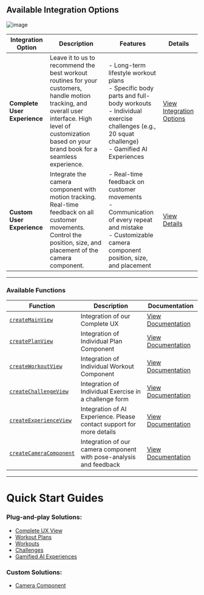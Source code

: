 ## Available Integration Options
![image](https://github.com/user-attachments/assets/bff1ce3a-8124-4251-8699-def8fb46ebe6)

| **Integration Option**         | **Description**                                                                                                 | **Features**                                                                                                                                                                          | **Details**                                                                                                             |
|--------------------------------|-----------------------------------------------------------------------------------------------------------------|---------------------------------------------------------------------------------------------------------------------------------------------------------------------------------------|-------------------------------------------------------------------------------------------------------------------------|
| **Complete User Experience**   | Leave it to us to recommend the best workout routines for your customers, handle motion tracking, and overall user interface. High level of customization based on your brand book for a seamless experience. | - Long-term lifestyle workout plans <br> - Specific body parts and full-body workouts <br> - Individual exercise challenges (e.g., 20 squat challenge) <br> - Gamified AI Experiences | [View Integration Options](https://www.figma.com/proto/XYEoV023iSFdhpw3w65zR1/Complete?page-id=0%3A1&node-id=0-1&viewport=793%2C330%2C0.1&t=d7VfZzKpLBsJAcP9-1&scaling=contain) |
| **Custom User Experience**     | Integrate the camera component with motion tracking. Real-time feedback on all customer movements. Control the position, size, and placement of the camera component. | - Real-time feedback on customer movements <br> - Communication of every repeat and mistake <br> - Customizable camera component position, size, and placement                        | [View Details](https://www.figma.com/proto/JyPHuRKKbiQkwgiDTkGJgT/Camera-Component?page-id=0%3A1&node-id=1-4&viewport=925%2C409%2C0.22&t=3UccMcp1o3lKc0cP-1&scaling=contain) |

---

### Available Functions

| **Function**             | **Description**                                                       | **Documentation**                                    |
|---------------------------|-----------------------------------------------------------------------|-----------------------------------------------------|
| [`createMainView`](./integration/plug-and-play/complete-ux.md)        | Integration of our Complete UX                                        | [View Documentation](./integration/plug-and-play/complete-ux.md)         |
| [`createPlanView`](./integration/plug-and-play/workout-plans.md)        | Integration of Individual Plan Component                              | [View Documentation](./integration/plug-and-play/workout-plans.md)       |
| [`createWorkoutView`](./integration/plug-and-play/workouts.md)     | Integration of Individual Workout Component                           | [View Documentation](./integration/plug-and-play/workouts.md)           |
| [`createChallengeView`](./integration/plug-and-play/challenges.md)   | Integration of Individual Exercise in a challenge form                | [View Documentation](./integration/plug-and-play/challenges.md)         |
| [`createExperienceView`](./integration/plug-and-play/ai-experiences.md)  | Integration of AI Experience. Please contact support for more details | [View Documentation](./integration/plug-and-play/ai-experiences.md)     |
| [`createCameraComponent`](./integration/custom/camera.md) | Integration of our camera component with pose-analysis and feedback   | [View Documentation](./integration/custom/camera.md)                    |

---

# Quick Start Guides

### Plug-and-play Solutions:
- [Complete UX View](./integration/plug-and-play/complete-ux.md)
- [Workout Plans](./integration/plug-and-play/workout-plans.md)
- [Workouts](./integration/plug-and-play/workouts.md)
- [Challenges](./integration/plug-and-play/challenges.md)
- [Gamified AI Experiences](./integration/plug-and-play/ai-experiences.md)
  
### Custom Solutions: 
- [Camera Component](./integration/custom/camera.md)
